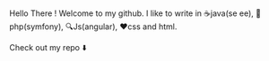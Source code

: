 Hello There ! Welcome to my github. I like to write in ☕java(se ee), 🐘php(symfony), 🔍Js(angular), ♥️css and html. 

Check out my repo ⬇️
